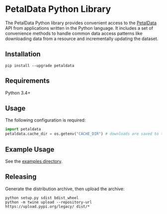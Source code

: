 # PetalData Python Library

The PetalData Python library provides convenient access to the [PetalData](https://petaldata.app) API from applications written in the Python language. It includes a set of convenience methods to handle common data access patterns like downloading data from a resource and incrementally updating the dataset.

## Installation

```
pip install --upgrade petaldata
```

## Requirements

Python 3.4+

## Usage

The following configuration is required:

```python
import petaldata
petaldata.cache_dir = os.getenv("CACHE_DIR") # downloads are saved to this directory
```

## Example Usage

See the [examples directory](/examples).

## Releasing

Generate the distribution archive, then upload the archive:

```
python setup.py sdist bdist_wheel
python -m twine upload --repository-url https://upload.pypi.org/legacy/ dist/*
```
